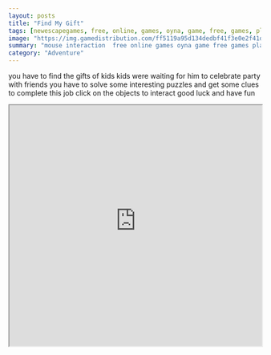 ```yaml
---
layout: posts
title: "Find My Gift"
tags: [newescapegames, free, online, games, oyna, game, free, games, play, play, games]
image: "https://img.gamedistribution.com/ff5119a95d134dedbf41f3e0e2f41d28-512x384.jpeg"
summary: "mouse interaction  free online games oyna game free games play play games"
category: "Adventure"
---
```


you have to find the gifts of kids kids were waiting for him to celebrate party with friends you have to solve some interesting puzzles and get some clues to complete this job click on the objects to interact good luck and have fun

<iframe width="100%" height="480px;" src="https://flash.gamedistribution.com?game=ff5119a95d134dedbf41f3e0e2f41d28"></iframe>